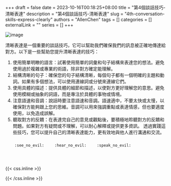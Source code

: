 +++ 
draft = false
date = 2023-10-16T00:18:25+08:00
title = "第4個談話技巧-清晰表達"
description = "第4個談話技巧-清晰表達"
slug = "4th-conversation-skills-express-clearly"
authors = "AllenChen"
tags = []
categories = []
externalLink = ""
series = []
+++

![image](/images/post/A-rabbit-with-big-blue-eyes-talking-another-rabbit-and-expressing-clearly-with-Van-Gogh-style.jpeg)

清晰表達是一個重要的談話技巧，它可以幫助我們確保我們的訊息被正確地傳達給對方。以下是一些幫助您提升清晰表達的技巧：

1. 使用簡單明瞭的語言：試著使用簡單的詞彙和句子結構來表達您的想法。避免使用過於複雜或專業的術語，除非對方確定能理解。
2. 結構清晰的句子：確保您的句子結構清晰，每個句子都有一個明確的主題和動詞。如果有多個想法，可以使用連線詞或分號來連線它們。
3. 使用具體的描述：提供具體的細節和描述，以使對方更好理解您的意思。避免使用模糊或抽象的詞語，而是專注於具體的事物或情境。
4. 注意語速和音調：說話時要注意語速和音調。語速適中，不要太快或太慢，以確保對方能夠跟上您的思維。音調可以用來強調重點或表達情感，但也要適度使用，以免造成誤解。
5. 聽取對方的反饋：在表達完自己的意見或觀點後，要積極地聆聽對方的反饋和問題。如果對方有疑問或不理解，可以耐心解釋或提供更多資訊。
透過實踐這些技巧，您可以提升自己的清晰表達能力，更有效地與他人進行溝通和交流。

<p><span class="nowrap"><span class="emojify">🙈</span> <code>:see_no_evil:</code></span>  <span class="nowrap"><span class="emojify">🙉</span> <code>:hear_no_evil:</code></span>  <span class="nowrap"><span class="emojify">🙊</span> <code>:speak_no_evil:</code></span></p>
<br>
    

{{< css.inline >}}
<style>
.emojify {
	font-family: Apple Color Emoji, Segoe UI Emoji, NotoColorEmoji, Segoe UI Symbol, Android Emoji, EmojiSymbols;
	font-size: 2rem;
	vertical-align: middle;
}
@media screen and (max-width:650px) {
  .nowrap {
    display: block;
    margin: 25px 0;
  }
}
</style>
{{< /css.inline >}}
